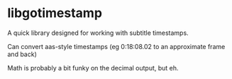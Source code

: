 # libgotimestamp

A quick library designed for working with subtitle timestamps.

Can convert aas-style timestamps (eg 0:18:08.02 to an approximate frame and back)

Math is probably a bit funky on the decimal output, but eh. 